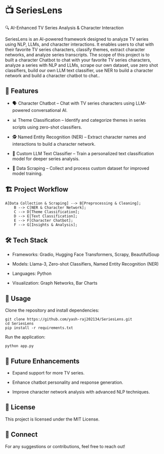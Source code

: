 # 📺 SeriesLens
🔍 AI-Enhanced TV Series Analysis & Character Interaction

SeriesLens is an AI-powered framework designed to analyze TV series using NLP, LLMs, and character interactions. It enables users to chat with their favorite TV series characters, classify themes, extract character networks, and analyze series transcripts.
The scope of this project is to built a character Chatbot to chat with your favorite TV series characters, analyze a series with NLP and LLMs, scrape our own dataset, use zero shot classifiers, build our own LLM text classifier, use NER to build a character network and build a character chatbot to chat..

## 🚀 Features
- 🗣️ Character Chatbot – Chat with TV series characters using LLM-powered conversational AI.

- 📊 Theme Classification – Identify and categorize themes in series scripts using zero-shot classifiers.

- 🕵️ Named Entity Recognition (NER) – Extract character names and interactions to build a character network.

- 🤖 Custom LLM Text Classifier – Train a personalized text classification model for deeper series analysis.

- 📡 Data Scraping – Collect and process custom dataset for improved model training.

## 🏗️ Project Workflow
```
A[Data Collection & Scraping] --> B[Preprocessing & Cleaning];
    B --> C[NER & Character Network];
    C --> D[Theme Classification];
    D --> E[Text Classification];
    E --> F[Character Chatbot];
    F --> G[Insights & Analysis];
```
## 🛠️ Tech Stack

- Frameworks: Gradio, Hugging Face Transformers, Scrapy, BeautifulSoup

- Models: Llama-3, Zero-shot Classifiers, Named Entity Recognition (NER)

- Languages: Python

- Visualization: Graph Networks, Bar Charts

## 🏃 Usage
Clone the repository and install dependencies:
```
git clone https://github.com/yash-raj202134/SeriesLens.git
cd SeriesLens
pip install -r requirements.txt
```
Run the application:
```
python app.py
```
## 📌 Future Enhancements
- Expand support for more TV series.

- Enhance chatbot personality and response generation.

- Improve character network analysis with advanced NLP techniques.

## 📜 License
This project is licensed under the MIT License.
## 🔗 Connect
For any suggestions or contributions, feel free to reach out!


